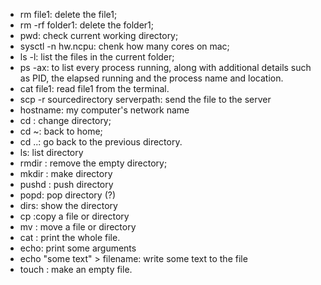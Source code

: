 - rm file1: delete the file1;
- rm -rf folder1: delete the folder1;
- pwd: check current working directory;
- sysctl -n hw.ncpu: chenk how many cores on mac;
- ls -l: list the files in the current folder;
- ps -ax: to list every process running, along with additional details such as PID, the elapsed running 
          and the process name and location.  
- cat file1: read file1 from the terminal. 
- scp -r sourcedirectory serverpath: send the file to the server
- hostname: my computer's network name
- cd <directory name>: change directory; 
- cd ~: back to home; 
- cd ..: go back to the previous directory. 
- ls: list directory
- rmdir <directory name>: remove the empty directory;
- mkdir <directory name>: make directory
- pushd <firectory name>: push directory 
- popd: pop directory (?)
- dirs: show the directory
- cp <source> <target>:copy a file or directory
- mv <source> <target>: move a file or directory
- cat <file name>: print the whole file. 
- echo: print some arguments
- echo "some text" > filename: write some text to the file
- touch <file name>: make an empty file. 































